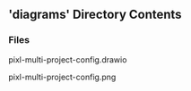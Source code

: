 ## 'diagrams' Directory Contents

### Files

pixl-multi-project-config.drawio

pixl-multi-project-config.png


